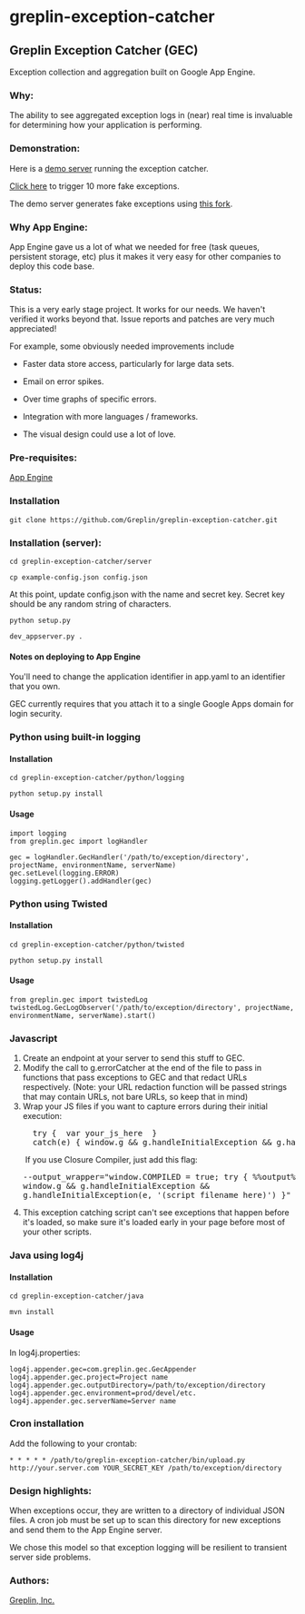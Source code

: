 greplin-exception-catcher
=====================

Greplin Exception Catcher (GEC)
----------------------------

Exception collection and aggregation built on Google App Engine.


### Why:

The ability to see aggregated exception logs in (near) real time is invaluable for determining how your application is
performing.


### Demonstration:

Here is a [demo server](http://gecdemo.appspot.com) running the exception catcher.

[Click here](http:/gecdemo.appspot.com/error) to trigger 10 more fake exceptions.

The demo server generates fake exceptions using [this fork](http://github.com/robbywalker/greplin-exception-catcher).


### Why App Engine:

App Engine gave us a lot of what we needed for free (task queues, persistent storage, etc) plus it makes it very easy
for other companies to deploy this code base.


### Status:

This is a very early stage project.  It works for our needs.  We haven't verified it works beyond that.  Issue reports
and patches are very much appreciated!

For example, some obviously needed improvements include

* Faster data store access, particularly for large data sets.

* Email on error spikes.

* Over time graphs of specific errors.

* Integration with more languages / frameworks.

* The visual design could use a lot of love.


### Pre-requisites:

[App Engine](http://code.google.com/appengine/)


### Installation

    git clone https://github.com/Greplin/greplin-exception-catcher.git


### Installation (server):

    cd greplin-exception-catcher/server

    cp example-config.json config.json

At this point, update config.json with the name and secret key.  Secret key should be any random string of characters.

    python setup.py

    dev_appserver.py .

#### Notes on deploying to App Engine

You'll need to change the application identifier in app.yaml to an identifier that you own.

GEC currently requires that you attach it to a single Google Apps domain for login security.


### Python using built-in logging

#### Installation

    cd greplin-exception-catcher/python/logging

    python setup.py install


#### Usage

    import logging
    from greplin.gec import logHandler

    gec = logHandler.GecHandler('/path/to/exception/directory', projectName, environmentName, serverName)
    gec.setLevel(logging.ERROR)
    logging.getLogger().addHandler(gec)



### Python using Twisted

#### Installation

    cd greplin-exception-catcher/python/twisted

    python setup.py install

#### Usage

    from greplin.gec import twistedLog
    twistedLog.GecLogObserver('/path/to/exception/directory', projectName, environmentName, serverName).start()


### Javascript 

1. Create an endpoint at your server to send this stuff to GEC.
2. Modify the call to g.errorCatcher at the end of the file to pass in functions that pass exceptions to GEC and that
   redact URLs respectively. (Note: your URL redaction function will be passed strings that may contain URLs, not bare
   URLs, so keep that in mind)
3. Wrap your JS files if you want to capture errors during their initial execution:
    <pre>  try {  var your_js_here  }
     catch(e) { window.g && g.handleInitialException && g.handleInitialException(e, '(script filename here)') }</pre>
    If you use Closure Compiler, just add this flag: <pre>
   --output_wrapper="window.COMPILED = true; try { %%output%% } catch(e) { window.g && g.handleInitialException && g.handleInitialException(e, '(script filename here)') }"</pre>
4. This exception catching script can't see exceptions that happen before it's loaded, so make sure it's loaded early in
   your page before most of your other scripts.

### Java using log4j

#### Installation

    cd greplin-exception-catcher/java

    mvn install

#### Usage

In log4j.properties:

    log4j.appender.gec=com.greplin.gec.GecAppender
    log4j.appender.gec.project=Project name
    log4j.appender.gec.outputDirectory=/path/to/exception/directory
    log4j.appender.gec.environment=prod/devel/etc.
    log4j.appender.gec.serverName=Server name


### Cron installation

Add the following to your crontab:

    * * * * * /path/to/greplin-exception-catcher/bin/upload.py http://your.server.com YOUR_SECRET_KEY /path/to/exception/directory


### Design highlights:

When exceptions occur, they are written to a directory of individual JSON files.  A cron job must be set up
to scan this directory for new exceptions and send them to the App Engine server.

We chose this model so that exception logging will be resilient to transient server side problems.


### Authors:

[Greplin, Inc.](http://www.greplin.com)
